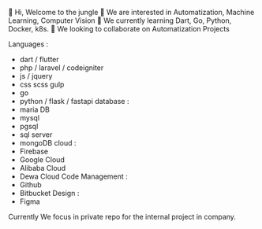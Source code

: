 👋 Hi, Welcome to the jungle
👀 We are interested in Automatization, Machine Learning, Computer Vision
🌱 We currently learning Dart, Go, Python, Docker, k8s.
💞️ We looking to collaborate on Automatization Projects

Languages  :
  - dart / flutter
  - php / laravel / codeigniter
  - js / jquery
  - css scss gulp
  - go
  - python / flask / fastapi
database :
  - maria DB
  - mysql
  - pgsql
  - sql server
  - mongoDB
cloud :
  - Firebase
  - Google Cloud
  - Alibaba Cloud
  - Dewa Cloud
Code Management :
  - Github
  - Bitbucket
Design :
  - Figma

Currently We focus in private repo for the internal project in company.
